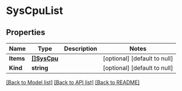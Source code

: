 # SysCpuList

## Properties
Name | Type | Description | Notes
------------ | ------------- | ------------- | -------------
**Items** | [**[]SysCpu**](sys_cpu.md) |  | [optional] [default to null]
**Kind** | **string** |  | [optional] [default to null]

[[Back to Model list]](../README.md#documentation-for-models) [[Back to API list]](../README.md#documentation-for-api-endpoints) [[Back to README]](../README.md)


